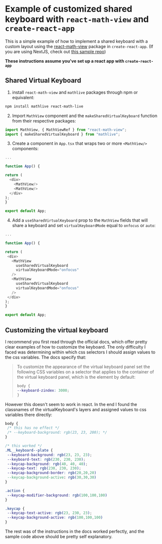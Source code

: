 # Example of customized shared keyboard with `react-math-view` and `create-react-app`
This is a simple example of how to implement a shared keyboard with a custom layout using the [react-math-view](https://github.com/arnog/react-mathlive) package in `create-react-app`. (If you are using NextJS, check out [this sample repo](https://github.com/hobo1618/next-math-view-app))

**These instructions assume you've set up a react app with `create-react-app`**

## Shared Virtual Keyboard
 1. install `react-math-view` and `mathlive` packages through npm or equivalent:
 
 ```bash
 npm install mathlive react-math-live
 ```
 
 2. Import `MathView` component and the `makeSharedVirtualKeyboard` function from their respective packages:
 
 ```javascript
import MathView, { MathViewRef } from "react-math-view";
import { makeSharedVirtualKeyboard } from "mathlive";
 ```
 
 3. Create a component in `App.tsx` that wraps two or more `<MathView/>` components:
 
  ```javascript
  ...
  
function App() {

  return (
    <div>
      <MathView/>
      <MathView/>
    </div>
  );
}

export default App;
 ```
 
 4. Add a `useSharedVirtualKeyboard` prop to the `MathView` fields that will share a keyboard and set `virtualKeyboardMode` equal to `onfocus` or `auto`:
 
   ```javascript
  ...
  
function App() {

  return (
    <div>
      <MathView
        useSharedVirtualKeyboard
        virtualKeyboardMode="onfocus"
      />
      <MathView
        useSharedVirtualKeyboard
        virtualKeyboardMode="onfocus"
      />
    </div>
  );
}

export default App;
 ``` 
 
 ## Customizing the virtual keyboard
I recommend you first read through the official docs, which offer pretty clear examples of how to customize the keyboard. The only difficulty I faced was determining within which css selectors I should assign values to the css variables. The docs specify that: 

> To customize the appearance of the virtual keyboard panel set the following CSS variables on a selector that applies to the container of the virtual keyboard panel, which is the <body> element by default:
> ```css
 > body {
 > --keyboard-zindex: 3000;
> }
 >```
 
However this doesn't seem to work in react. In the end I found the classnames of the virtualKeyboard's layers and assigned values to css variables there directly:
 
 ```css
 body {
  /* this has no effect */
  /* --keyboard-background: rgb(23, 23, 200); */
}

 /* this worked */
.ML__keyboard--plate {
  --keyboard-background: rgb(23, 23, 23);
  --keyboard-text: rgb(230, 230, 230);
  --keycap-background: rgb(40, 40, 40);
  --keycap-text: rgb(230, 230, 230);
  --keycap-background-border: rgb(20,20,20)
  --keycap-background-active: rgb(30,30,30)
}

.action {
  --keycap-modifier-background: rgb(100,100,100)
}

.keycap {
  --keycap-text-active: rgb(23, 230, 23);
  --keycap-background-active: rgb(100,100,100)
}
 
 ```

 The rest was of the instructions in the docs worked perfectly, and the sample code above should be pretty self explanatory. 
 
 
 
 
 
 
 
 
 
 
